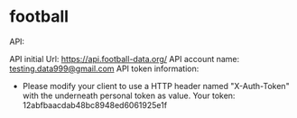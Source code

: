 # football
API:

API initial Url: https://api.football-data.org/
API account name: testing.data999@gmail.com
API token information:

- Please modify your client to use a HTTP header named "X-Auth-Token" with the underneath personal token as value. Your token: 12abfbaacdab48bc8948ed6061925e1f



